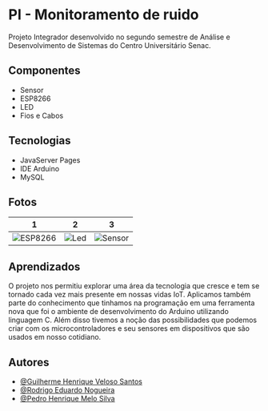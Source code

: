 
# PI - Monitoramento de ruido

Projeto Integrador desenvolvido no segundo semestre de Análise e Desenvolvimento de Sistemas do Centro Universitário Senac.


## Componentes

- Sensor
- ESP8266
- LED
- Fios e Cabos



## Tecnologias

- JavaServer Pages
- IDE Arduino
- MySQL


## Fotos

 1 |  2 |  3
--- | --- | ---
![ESP8266](https://i.ibb.co/dcLfqY1/esp8266.jpg) | ![Led](https://i.ibb.co/h9PQ75V/29ca9a7e-e97b-4e88-b969-e137a3a0688f.jpg) | ![Sensor](https://i.ibb.co/vZWNTGM/b5956125-331b-460c-8188-7cc34adb5923.jpg)

## Aprendizados

O projeto nos permitiu explorar uma área da tecnologia que cresce e tem se tornado cada vez mais presente em nossas vidas IoT. Aplicamos também parte do conhecimento que tinhamos na programação em uma ferramenta nova que foi o ambiente de desenvolvimento do Arduino utilizando linguagem C. Além disso tivemos a noção das possibilidades que podemos criar com os microcontroladores e seu sensores em dispositivos que são usados em nosso cotidiano.


## Autores

- [@Guilherme Henrique Veloso Santos](https://github.com/GuilhermeHVSantos)
- [@Rodrigo Eduardo Nogueira](https://github.com/Rodrigoeducativa)
- [@Pedro Henrique Melo Silva](https://github.com/PedroHMSilva1)
